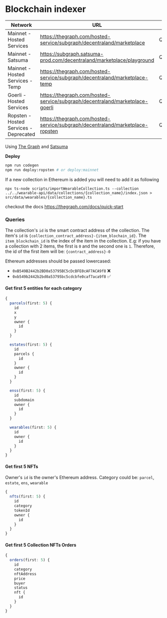 # Blockchain indexer

|Network|URL|Current|Previous|
|-|-|-|-|
|Mainnet - Hosted Services|https://thegraph.com/hosted-service/subgraph/decentraland/marketplace|QmR9z6HJpRP9tSPLNPWkQ67JbDP4wzM4hBVkWmbgdKBCuo|QmccAwofKfT9t4XKieDqwZre1UUZxuHw5ynB35BHwHAJDT|
|Mainnet - Satsuma|https://subgraph.satsuma-prod.com/decentraland/marketplace/playground|QmR9z6HJpRP9tSPLNPWkQ67JbDP4wzM4hBVkWmbgdKBCuo|QmccAwofKfT9t4XKieDqwZre1UUZxuHw5ynB35BHwHAJDT|
|Mainnet - Hosted Services - Temp|https://thegraph.com/hosted-service/subgraph/decentraland/marketplace-temp|QmccAwofKfT9t4XKieDqwZre1UUZxuHw5ynB35BHwHAJDT|QmYXc2SCC85dvd3pL6yYfxCkLuaCvJaiES3pA4inGiGwej|
|Goerli - Hosted Services|https://thegraph.com/hosted-service/subgraph/decentraland/marketplace-goerli|QmfBfuQvcwpvf6da8A2LeWXvTrnu99H9fv6RLUCyYAFECJ|Qmds1Ut7L2Kvr5Y4ZnCvpMaomcQvhq7BpjhVPgxP5TEfhT|
|Ropsten - Hosted Services - Deprecated|https://thegraph.com/hosted-service/subgraph/decentraland/marketplace-ropsten|QmZTADndoP4XRoWGVoQuaz8WTATx3UDXMn5SdE3GfkErkW|QmfHCGhLTZV8v2duxDkKtPZKMEdJM7X8YGRj2UvqmrAUBB|

Using [The Graph](https://thegraph.com) and [Satsuma](https://www.satsuma.xyz/)

**Deploy**

```bash
npm run codegen
npm run deploy:ropsten # or deploy:mainnet
```

If a new collection in Ethereum is added you will need to add it as following

```
npx ts-node scripts/importWearableCollection.ts --collection ../../wearable-api/data/collections/{collection_name}/index.json > src/data/wearables/{collection_name}.ts
```

checkout the docs https://thegraph.com/docs/quick-start

### Queries

The collection's `id` is the smart contract address of the collection.
The item's `id` is `{collection_contract_address}-{item_blochain_id}`. The `item_blockchain_id` is the index of the item in the collection. E.g: if you have a collection with 2 items, the first is `0` and the second one is `1`. Therefore, the id of the first item will be: `{contract_address}-0`

Ethereum addresses should be passed lowercased:

- `0xB549B2442b2BD0a53795BC5cDcBFE0cAF7ACA9f8` ❌
- `0xb549b2442b2bd0a53795bc5cdcbfe0caf7aca9f8` ✅

#### Get first 5 entities for each category

```typescript
{
  parcels(first: 5) {
    id
    x
    y
    owner {
      id
    }
  }

  estates(first: 5) {
    id
    parcels {
      id
    }
    owner {
      id
    }
  }

  enss(first: 5) {
    id
    subdomain
    owner {
      id
    }
  }

  wearables(first: 5) {
    id
    owner {
      id
    }
  }
}
```

#### Get first 5 NFTs

Owner's `id` is the owner's Ethereum address.
Category could be: `parcel`, `estate`, `ens`, `wearable`

```typescript
{
  nfts(first: 5) {
    id
    category
    tokenId
    owner {
      id
    }
  }
}
```

#### Get first 5 Collection NFTs Orders

```typescript
{
  orders(first: 5) {
    id
    category
    nftAddress
    price
    buyer
    status
    nft {
      id
    }
  }
}
```
